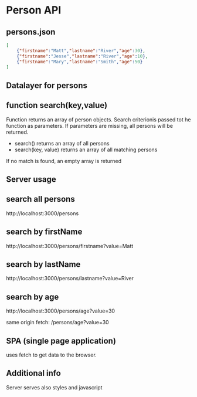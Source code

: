 # Person API

## persons.json
```json
[
    {"firstname":"Matt","lastname":"River","age":30},
    {"firstname":"Jesse","lastname":"River","age":10},
    {"firstname":"Mary","lastname":"Smith","age":50}
]
```

## Datalayer for persons

## function **search(key,value)**

Function returns an array of person objects. Search criterionis passed tot he function as parameters. If parameters are missing, all persons will be returned.

- search() returns an array of all persons
- search(key, value) returns an array of all matching persons

If no match is found, an empty array is returned

## Server usage

## search all persons
http://localhost:3000/persons


## search by firstName
http://localhost:3000/persons/firstname?value=Matt

## search by lastName
http://localhost:3000/persons/lastname?value=River



## search by age
http://localhost:3000/persons/age?value=30

same origin fetch: /persons/age?value=30

## SPA (single page application)
uses fetch to get data to the browser.

## Additional info

Server serves also styles and javascript